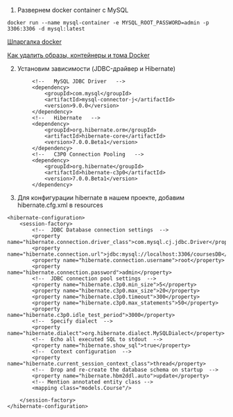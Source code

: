 1. Развернем docker container с MySQL
```angular2html
docker run --name mysql-container -e MYSQL_ROOT_PASSWORD=admin -p 3306:3306 -d mysql:latest
```
[Шпаргалка docker](https://habr.com/ru/companies/flant/articles/336654/)

[Как удалить образы, контейнеры и тома Docker](https://timeweb.cloud/tutorials/docker/kak-udalit-obrazy-kontejnery-i-toma-docker)

2. Установим зависимости (JDBC-драйвер и Hibernate)
```angular2html
        <!--   MySQL JDBC Driver   -->
        <dependency>
            <groupId>com.mysql</groupId>
            <artifactId>mysql-connector-j</artifactId>
            <version>9.0.0</version>
        </dependency>
        <!--   Hibernate   -->
        <dependency>
            <groupId>org.hibernate.orm</groupId>
            <artifactId>hibernate-core</artifactId>
            <version>7.0.0.Beta1</version>
        </dependency>
        <!--   C3P0 Connection Pooling   -->
        <dependency>
            <groupId>org.hibernate</groupId>
            <artifactId>hibernate-c3p0</artifactId>
            <version>7.0.0.Beta1</version>
        </dependency>
```

3. Для конфигурации hibernate в нашем проекте, добавим hibernate.cfg.xml в resources
```angular2html
<hibernate-configuration>
    <session-factory>
        <!--  JDBC Database connection settings  -->
        <property name="hibernate.connection.driver_class">com.mysql.cj.jdbc.Driver</property>
        <property name="hibernate.connection.url">jdbc:mysql://localhost:3306/coursesDB</property>
        <property name="hibernate.connection.username">root</property>
        <property name="hibernate.connection.password">admin</property>
        <!--  JDBC connection pool settings  -->
        <property name="hibernate.c3p0.min_size">5</property>
        <property name="hibernate.c3p0.max_size">20</property>
        <property name="hibernate.c3p0.timeout">300</property>
        <property name="hibernate.c3p0.max_statements">50</property>
        <property name="hibernate.c3p0.idle_test_period">3000</property>
        <!--  Specify dialect  -->
        <property name="hibernate.dialect">org.hibernate.dialect.MySQLDialect</property>
        <!--  Echo all executed SQL to stdout  -->
        <property name="hibernate.show_sql">true</property>
        <!--  Context configuration  -->
        <property name="hibernate.current_session_context_class">thread</property>
        <!--  Drop and re-create the database schema on startup  -->
        <property name="hibernate.hbm2ddl.auto">update</property>
        <!-- Mention annotated entity class -->
        <mapping class="models.Course"/>

    </session-factory>
</hibernate-configuration>

```
